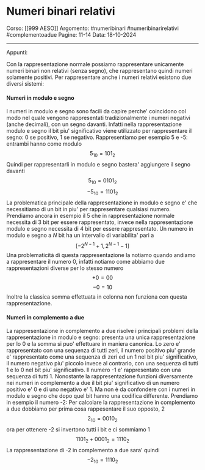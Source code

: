 # Numeri binari relativi

Corso: [[999 AESO]]
Argomento: #numeribinari #numeribinarirelativi #complementoadue
Pagine: 11-14
Data: 18-10-2024

---

Appunti: 

Con la rappresentazione normale possiamo rappresentare unicamente numeri binari non relativi (senza segno), che rappresentano quindi numeri solamente positivi. Per rappresentare anche i numeri relativi esistono due diversi sistemi:

#### Numeri in modulo e segno

I numeri in modulo e segno sono facili da capire perche' coincidono col modo nel quale vengono rappresentati tradizionalmente i numeri negativi (anche decimali), con un segno davanti. Infatti nella rappresentazione modulo e segno il bit piu' significativo viene utilizzato per rappresentare il segno: 0 se positivo, 1 se negativo. Rappresentiamo per esempio 5 e -5:
entrambi hanno come modulo
$$
5_{10} = 101_2
$$
Quindi per rappresentarli in modulo e segno bastera' aggiungere il segno davanti
$$
5_{10}=0101_2
$$
$$
-5_{10}=1101_2
$$
La problematica principale della rappresentazione in modulo e segno e' che necessitiamo di un bit in piu' per rappresentare qualsiasi numero. Prendiamo ancora in esempio il 5 che in rappresentazione normale necessita di 3 bit per essere rappresentato, invece nella rappresentazione modulo e segno necessita di 4 bit per essere rappresentato. Un numero in modulo e segno a *N* bit ha un intervallo di variabilita' pari a 
$$
[-2^{N-1}+1, 2^{N-1}-1]
$$
Una problematicità di questa rappresentazione la notiamo quando andiamo a rappresentare il numero 0, infatti notiamo come abbiamo due rappresentazioni diverse per lo stesso numero
$$
+0 = 00
$$
$$
-0=10
$$
Inoltre la classica somma effettuata in colonna non funziona con questa rappresentazione.
#### Numeri in complemento a due

La rappresentazione in complemento a due risolve i principali problemi della rappresentazione in modulo e segno: presenta una unica rappresentazione per lo 0 e la somma si puo' effettuare in maniera canonica. Lo zero e' rappresentato con una sequenza di tutti zeri, il numero positivo piu' grande e' rappresentato come una sequenza di zeri ed un 1 nel bit piu' significativo, il numero negativo piu' piccolo invece al contrario, con una sequenza di tutti 1 e lo 0 nel bit piu' significativo. Il numero -1 e' rappresentato con una sequenza di tutti 1. Nonostante la rappresentazione funzioni diversamente nei numeri in complemento a due il bit piu' significativo di un numero positivo e' 0 e di uno negativo e' 1. Ma non è da confondere con i numeri in modulo e segno che dopo quel bit hanno una codifica differente.
Prendiamo in esempio il numero -2:
Per calcolare la rappresentazione in complemento a due dobbiamo per prima cosa rappesentare il suo opposto, 2
$$
2_{10}=0010_2
$$
ora per ottenere -2 si invertono tutti i bit e ci sommiamo 1
$$
1101_{2}+0001_{2} = 1110_{2}
$$
La rappresentazione di -2 in complemento a due sara' quindi 
$$
-2_{10}=1110_2
$$
